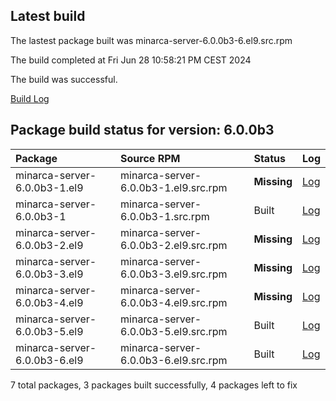 ## Latest build
The lastest package built was minarca-server-6.0.0b3-6.el9.src.rpm

The build completed at Fri Jun 28 10:58:21 PM CEST 2024

The build was successful.

[Build Log](logs/minarca-server-6.0.0b3-6.el9.src.rpm.log)
## Package build status for version: 6.0.0b3
Package | Source RPM | Status | Log
:--- | :--- | :--- | :---
minarca-server-6.0.0b3-1.el9 | minarca-server-6.0.0b3-1.el9.src.rpm | **Missing** | [Log](logs/minarca-server-6.0.0b3-1.el9.src.rpm.log)
minarca-server-6.0.0b3-1 | minarca-server-6.0.0b3-1.src.rpm | Built | [Log](logs/minarca-server-6.0.0b3-1.src.rpm.log)
minarca-server-6.0.0b3-2.el9 | minarca-server-6.0.0b3-2.el9.src.rpm | **Missing** | [Log](logs/minarca-server-6.0.0b3-2.el9.src.rpm.log)
minarca-server-6.0.0b3-3.el9 | minarca-server-6.0.0b3-3.el9.src.rpm | **Missing** | [Log](logs/minarca-server-6.0.0b3-3.el9.src.rpm.log)
minarca-server-6.0.0b3-4.el9 | minarca-server-6.0.0b3-4.el9.src.rpm | **Missing** | [Log](logs/minarca-server-6.0.0b3-4.el9.src.rpm.log)
minarca-server-6.0.0b3-5.el9 | minarca-server-6.0.0b3-5.el9.src.rpm | Built | [Log](logs/minarca-server-6.0.0b3-5.el9.src.rpm.log)
minarca-server-6.0.0b3-6.el9 | minarca-server-6.0.0b3-6.el9.src.rpm | Built | [Log](logs/minarca-server-6.0.0b3-6.el9.src.rpm.log)

7 total packages, 3 packages built successfully, 4 packages left to fix

